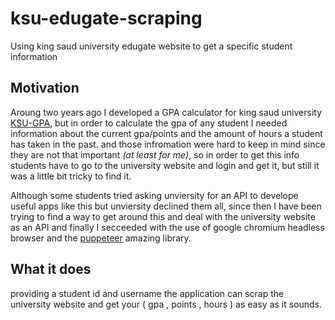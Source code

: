 # ksu-edugate-scraping
Using king saud university edugate website to get a specific student information 

## Motivation
Aroung two years ago I developed a GPA calculator for king saud university [KSU-GPA](https://wadhahessam.github.io/ksu-gpa/), but in order
to calculate the gpa of any student I needed information about the current gpa/points and the amount of hours a student has taken in the past. and those infromation
were hard to keep in mind since they are not that important *(at least for me)*, so in order to 
get this info students have to go to the university website and login and get it, but still it was a little bit tricky to find it. 

Although some students tried asking unviersity for an API to develope useful apps like this but unviersity declined them all, since then I have been 
trying to find a way to get around this and deal with the university website as an API and finally I secceeded with the use of google chromium
headless browser and the [puppeteer](https://github.com/GoogleChrome/puppeteer) amazing library.

## What it does
providing a student id and username the application can scrap the university website and get your ( gpa , points , hours ) as easy as it sounds.
